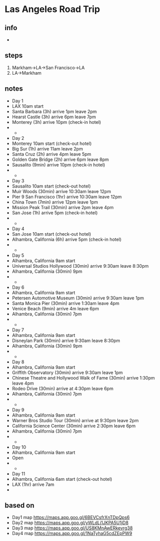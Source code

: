 # Las Angeles Road Trip  

## info  
* 

## steps  
1. Markham->LA->San Francisco->LA
2. LA->Markham

## notes  
*  Day 1
*  LAX 10am start
*  Santa Barbara (3h) arrive 1pm leave 2pm
*  Hearst Castle (3h) arrive 6pm leave 7pm
*  Monterey (3h) arrive 10pm (check-in hotel)
*  *
*  Day 2
*  Monterey 10am start (check-out hotel)
*  Big Sur (1h) arrive 11am leave 2pm
*  Santa Cruz (2h) arrive 4pm leave 5pm
*  Golden Gate Bridge (2h) arrive 6pm leave 8pm
*  Sausalito (9min) arrive 10pm (check-in hotel)
*  *
*  Day 3
*  Sausalito 10am start (check-out hotel)
*  Muir Woods (30min) arrive 10:30am leave 12pm
*  Pier 9 San Francisco (1hr) arrive 10:30am leave 12pm
*  China Town (7min) arrive 12pm leave 1pm
*  Mission Peak Trail (30min) arrive 2pm leave 4pm
*  San Jose (1h) arrive 5pm (check-in hotel)
*  *
*  Day 4
*  San Jose 10am start (check-out hotel)
*  Alhambra, California (6h) arrive 5pm (check-in hotel)
*  *
*  Day 5
*  Alhambra, California 9am start
*  Universal Studios Hollywood (30min) arrive 9:30am leave 8:30pm
*  Alhambra, California (30min) 9pm
*  *
*  Day 6
*  Alhambra, California 9am start
*  Petersen Automotive Museum (30min) arrive 9:30am leave 1pm
*  Santa Monica Pier (30min) arrive 1:30am leave 4pm
*  Venice Beach (9min) arrive 4m leave 6pm
*  Alhambra, California (30min) 7pm
*  * 
*  Day 7
*  Alhambra, California 9am start
*  Disneylan Park (30min) arrive 9:30am leave 8:30pm
*  Alhambra, California (30min) 9pm
*  *
*  Day 8
*  Alhambra, California 9am start
*  Griffith Observatory (30min) arrive 9:30am leave 1pm
*  Chinese Theatre and Hollywood Walk of Fame (30min) arrive 1:30pm leave 4pm
*  Rodeo Drive (30min) arrive at 4:30pm leave 6pm
*  Alhambra, California (30min) 7pm
*  *
*  Day 9
*  Alhambra, California 9am start
*  Warner Bros Studio Tour (30min) arrive at 9:30pm leave 2pm 
*  California Science Center (30min) arrive 2:30pm leave 6pm
*  Alhambra, California (30min) 7pm
*  *
*  Day 10
*  Alhambra, California 9am start
*  Open
*  *
*  Day 11
*  Alhambra, California 6am start (check-out hotel)
*  LAX (1hr) arrive 7am
*  

## based on  
*  Day1 map https://maps.app.goo.gl/6BEVCsfrXnTDpQps6
*  Day2 map https://maps.app.goo.gl/yWLdLj1JKPA5U1jD8
*  Day3 map https://maps.app.goo.gl/US8KMnAwERkevrg38
*  Day4 map https://maps.app.goo.gl/1NaTyhaG5cdZEpPW9 
